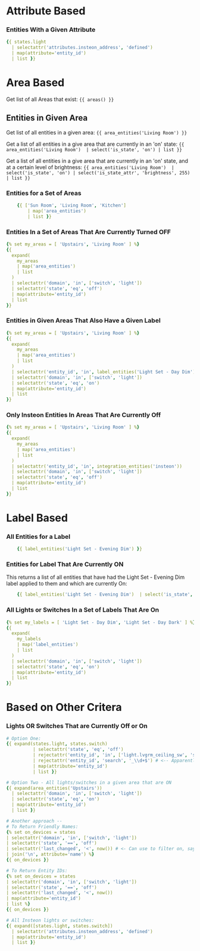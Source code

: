 
# Attribute Based
### Entities With a Given Attribute

``` yaml
{{ states.light 
  | selectattr('attributes.insteon_address', 'defined')
  | map(attribute='entity_id')
  | list }}
```

# Area Based

Get list of all Areas that exist:
`{{ areas() }}`

## Entities in Given Area

Get list of all entities in a given area:
`{{ area_entities('Living Room') }}`

Get a list of all entities in a give area that are currently in an 'on' state:
`{{ area_entities('Living Room')  | select('is_state', 'on') | list }}`

Get a list of all entities in a give area that are currently in an 'on' state, and at a certain level of brightness:
`{{ area_entities('Living Room')  | select('is_state', 'on') | select('is_state_attr', 'brightness', 255) | list }}`

### Entities for a Set of Areas
``` yaml
 	{{ ['Sun Room', 'Living Room', 'Kitchen']
		| map('area_entities')
		| list }}
```

### Entities In a Set of Areas That Are Currently Turned OFF
``` yaml
{% set my_areas = [ 'Upstairs', 'Living Room' ] %}
{{ 
  expand(
    my_areas
    | map('area_entities')
    | list
  )
  | selectattr('domain', 'in', ['switch', 'light']) 
  | selectattr('state', 'eq', 'off') 
  | map(attribute='entity_id')
  | list
}}
```

### Entities in Given Areas That Also Have a Given Label
``` yaml
{% set my_areas = [ 'Upstairs', 'Living Room' ] %}
{{ 
  expand(
    my_areas
    | map('area_entities')
    | list
  )
  | selectattr('entity_id', 'in', label_entities('Light Set - Day Dim'))
  | selectattr('domain', 'in', ['switch', 'light']) 
  | selectattr('state', 'eq', 'on') 
  | map(attribute='entity_id')
  | list
}}
```

### Only Insteon Entities In Areas That Are Currently Off
``` yaml
{% set my_areas = [ 'Upstairs', 'Living Room' ] %}
{{ 
  expand(
    my_areas
    | map('area_entities')
    | list
  )
  | selectattr('entity_id', 'in', integration_entities('insteon'))
  | selectattr('domain', 'in', ['switch', 'light']) 
  | selectattr('state', 'eq', 'off') 
  | map(attribute='entity_id')
  | list
}}
```

# Label Based

### All Entities for a Label
``` yaml
	{{ label_entities('Light Set - Evening Dim') }}	
```

### Entities for Label That Are Currently ON

This returns a list of all entities that have had the Light Set - Evening Dim label applied to them and which are currently On:
``` yaml
	{{ label_entities('Light Set - Evening Dim')  | select('is_state', 'on') | list }}
```

### All Lights or Switches In a Set of Labels That Are On
``` yaml
{% set my_labels = [ 'Light Set - Day Dim', 'Light Set - Day Dark' ] %}
{{ 
  expand(
    my_labels
    | map('label_entities')
    | list
  )
  | selectattr('domain', 'in', ['switch', 'light']) 
  | selectattr('state', 'eq', 'on') 
  | map(attribute='entity_id')
  | list
}}
```

# Based on Other Critera
### Lights OR Switches That are Currently Off or On
``` yaml
# Option One:
{{ expand(states.light, states.switch)
          | selectattr('state', 'eq', 'off')
          | rejectattr('entity_id', 'in', ['light.lvgrm_ceiling_sw', 'switch.outdoor_driveway_sw'])
		  | rejectattr('entity_id', 'search', '_\\d+$') # <-- Apparently you can also use regex tests
          | map(attribute='entity_id')
          | list }}

# Option Two - All lights/switches in a given area that are ON
{{ expand(area_entities('Upstairs'))
  | selectattr('domain', 'in', ['switch', 'light']) 
  | selectattr('state', 'eq', 'on') 
  | map(attribute='entity_id')
  | list }}

# Another approach --
# To Return Friendly Names:
{% set on_devices = states
| selectattr('domain', 'in', ['switch', 'light'])
| selectattr('state', '==', 'off')
| selectattr('last_changed', '<', now()) # <- Can use to filter on, say, 'turned off 5 or more minutes ago.'
| join('\n', attribute='name') %}
{{ on_devices }}

# To Return Entity IDs:
{% set on_devices = states
| selectattr('domain', 'in', ['switch', 'light'])
| selectattr('state', '==', 'off')
| selectattr('last_changed', '<', now())
| map(attribute='entity_id') 
| list %}
{{ on_devices }}

# All Insteon lights or switches:
{{ expand([states.light, states.switch])
  | selectattr('attributes.insteon_address', 'defined')
  | map(attribute='entity_id')
  | list }}
```

